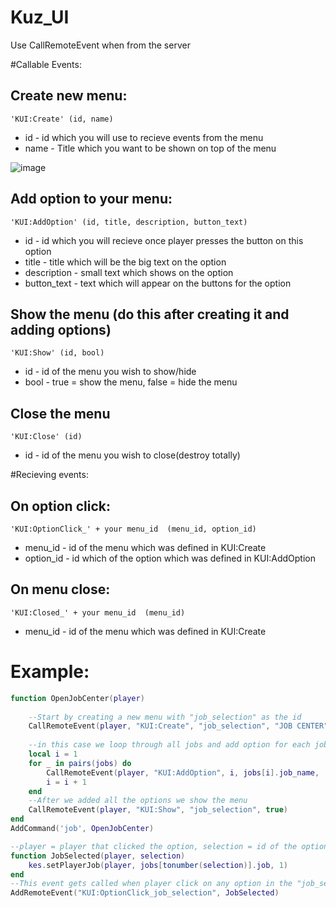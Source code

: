 # Kuz_UI
Use CallRemoteEvent when from the server


#Callable Events:

## Create new menu:
```
'KUI:Create' (id, name)
```
* id - id which you will use to recieve events from the menu<br/>
* name - Title which you want to be shown on top of the menu<br/>

![image](https://i.imgur.com/XmDLn7r.png)

## Add option to your menu:
```
'KUI:AddOption' (id, title, description, button_text)
```
* id - id which you will recieve once player presses the button on this option<br/>
* title - title which will be the big text on the option<br/>
* description - small text which shows on the option<br/>
* button_text - text which will appear on the buttons for the option<br/>

## Show the menu (do this after creating it and adding options)
```
'KUI:Show' (id, bool)
```

* id - id of the menu you wish to show/hide<br/>
* bool - true = show the menu, false = hide the menu<br/>


## Close the menu
```
'KUI:Close' (id)
```

* id - id of the menu you wish to close(destroy totally)<br/>


#Recieving events:

## On option click:
```
'KUI:OptionClick_' + your menu_id  (menu_id, option_id)
```
* menu_id - id of the menu which was defined in KUI:Create<br/>
* option_id - id which of the option which was defined in KUI:AddOption<br/>

## On menu close:
```
'KUI:Closed_' + your menu_id  (menu_id)
```
* menu_id - id of the menu which was defined in KUI:Create


# Example: 

```lua
function OpenJobCenter(player)
	
	--Start by creating a new menu with "job_selection" as the id
	CallRemoteEvent(player, "KUI:Create", "job_selection", "JOB CENTER")
	
	--in this case we loop through all jobs and add option for each job and use jobs[i].job_name for the option title and i as the option id
	local i = 1
	for _ in pairs(jobs) do
		CallRemoteEvent(player, "KUI:AddOption", i, jobs[i].job_name, 'job description goes here', "Select")
		i = i + 1
	end
	--After we added all the options we show the menu
	CallRemoteEvent(player, "KUI:Show", "job_selection", true)
end
AddCommand('job', OpenJobCenter)

--player = player that clicked the option, selection = id of the option which has been pressed
function JobSelected(player, selection)
	kes.setPlayerJob(player, jobs[tonumber(selection)].job, 1)
end
--This event gets called when player click on any option in the "job_selection" menu
AddRemoteEvent("KUI:OptionClick_job_selection", JobSelected)
```

